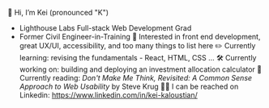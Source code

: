 👋 Hi, I’m Kei (pronounced "K")
  - Lighthouse Labs Full-stack Web Development Grad
  - Former Civil Engineer-in-Training
🔎 Interested in front end development, great UX/UI, accessibility, and too many things to list here
✏️ Currently learning: revising the fundamentals - React, HTML, CSS ...
🛠️ Currently working on: building and deploying an investment allocation calculator
📖 Currently reading: _Don't Make Me Think, Revisited: A Common Sense Approach to Web Usability_ by Steve Krug
👨‍💼 I can be reached on Linkedin: https://www.linkedin.com/in/kei-kaloustian/
